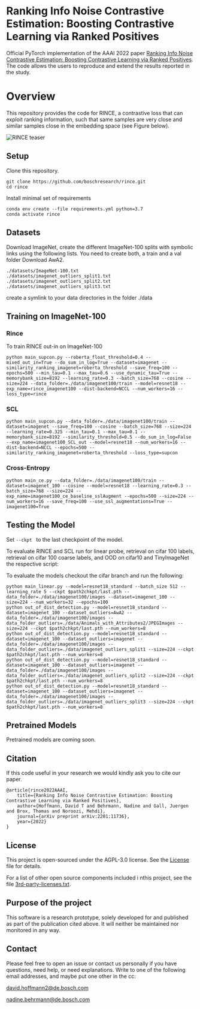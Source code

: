 # Ranking Info Noise Contrastive Estimation: Boosting Contrastive Learning via Ranked Positives
 
Official PyTorch implementation of the AAAI 2022 paper [Ranking Info Noise Contrastive Estimation: Boosting Contrastive Learning via Ranked Positives](https://arxiv.org/abs/2201.11736). The code allows the users to reproduce and extend the results reported in the study. 

# Overview 

This repository provides the code for RINCE, a contrastive loss that can exploit ranking information, such that same samples are very close and similar samples close in the embedding space (see Figure below).

![RINCE teaser](figures/RINCE_teaser.png) 

## Setup

Clone this repository.

```buildoutcfg
git clone https://github.com/boschresearch/rince.git
cd rince
```

Install minimal set of requirements
```
conda env create --file requirements.yml python=3.7
conda activate rince
```

## Datasets

Download ImageNet, create the different ImageNet-100 splits with symbolic links using the following lists. You need to create both, a train and a val folder
Download AwA2.
```
./datasets/ImageNet-100.txt
./datasets/imagenet_outliers_split1.txt
./datasets/imagenet_outliers_split2.txt
./datasets/imagenet_outliers_split3.txt
```
create a symlink to your data directories in the folder ./data

## Training on ImageNet-100

### Rince 

To train RINCE out-in on ImageNet-100

```
python main_supcon.py --roberta_float_threshold=0.4 --mixed_out_in=True --do_sum_in_log=True --dataset=imagenet --similarity_ranking_imagenet=roberta_threshold --save_freq=100 --epochs=500 --min_tau=0.1 --max_tau=0.6 --use_dynamic_tau=True --memorybank_size=8192 --learning_rate=0.3 --batch_size=768 --cosine --size=224 --data_folder=./data/imagenet100/train --model=resnet18 --exp_name=rince_imagenet100 --dist-backend=NCCL --num_workers=16 --loss_type=rince
```


### SCL

```
python main_supcon.py --data_folder=./data/imagenet100/train --dataset=imagenet --save_freq=100 --cosine --batch_size=768 --size=224 --learning_rate=0.325 --min_tau=0.1 --max_tau=0.1 --memorybank_size=8192 --similarity_threshold=0.5 --do_sum_in_log=False --exp_name=imagenet100_SCL_out --model=resnet18 --num_workers=16 --dist-backend=NCCL --epochs=500 --similarity_ranking_imagenet=roberta_threshold --loss_type=supcon
```


### Cross-Entropy

```
python main_ce.py --data_folder=./data/imagenet100/train --dataset=imagenet_100 --cosine --model=resnet18 --learning_rate=0.3 --batch_size=768 --size=224 --exp_name=imagenet100_ce_baseline_sslAugment --epochs=500 --size=224 --num_workers=16 --save_freq=100 --use_ssl_augmentations=True --imagenet100=True
```

## Testing the Model


Set ```--ckpt ``` to the last checkpoint of the model. 

To evaluate RINCE and SCL run for linear probe, retrieval on cifar 100 labels, retrieval on cifar 100 coarse labels, and OOD on cifar10 and TinyImageNet the respective script:

To evaluate the models checkout the cifar branch and run the following:

```
python main_linear.py --model=resnet18_standard --batch_size 512 --learning_rate 5 --ckpt $path2chkpt/last.pth --data_folder=./data/imagenet100/images --dataset=imagenet_100 --size=224 --num_workers=32 --epochs=100
python out_of_dist_detection.py --model=resnet18_standard --dataset=imagenet_100 --dataset_outliers=AwA2 --data_folder=./data/imagenet100/images --data_folder_outliers=./data/Animals_with_Attributes2/JPEGImages --size=224 --ckpt $path2chkpt/last.pth --num_workers=8
python out_of_dist_detection.py --model=resnet18_standard --dataset=imagenet_100 --dataset_outliers=imagenet --data_folder=./data/imagenet100/images --data_folder_outliers=./data/imagenet_outliers_split1 --size=224 --ckpt $path2chkpt/last.pth --num_workers=8
python out_of_dist_detection.py --model=resnet18_standard --dataset=imagenet_100 --dataset_outliers=imagenet --data_folder=./data/imagenet100/images --data_folder_outliers=./data/imagenet_outliers_split2 --size=224 --ckpt $path2chkpt/last.pth --num_workers=8
python out_of_dist_detection.py --model=resnet18_standard --dataset=imagenet_100 --dataset_outliers=imagenet --data_folder=./data/imagenet100/images --data_folder_outliers=./data/imagenet_outliers_split3 --size=224 --ckpt $path2chkpt/last.pth --num_workers=8
```

## Pretrained Models

Pretrained models are coming soon. 

## Citation
If this code useful in your research we would kindly ask you to cite our paper.
```
@article{rince2022AAAI,
    title={Ranking Info Noise Contrastive Estimation: Boosting Contrastive Learning via Ranked Positives},
    author={Hoffmann, David T and Behrmann, Nadine and Gall, Juergen and Brox, Thomas and Noroozi, Mehdi},
    journal={arXiv preprint arXiv:2201:11736},
    year={2022}
}
```

##  License 

This project is open-sourced under the AGPL-3.0 license. See the [License](LICENSE) file for details.

For a list of other open source components included i nthis project, see the file [3rd-party-licenses.txt](3rd-party-licenses.txt).

## Purpose of the project 
This software is a research prototype, solely developed for and published as
part of the publication cited above. It will neither be
maintained nor monitored in any way.

## Contact
Please feel free to open an issue or contact us personally if you have questions, need help, or need explanations.
Write to one of the following email addresses, and maybe put one other in the cc:

david.hoffmann2@de.bosch.com

nadine.behrmann@de.bosch.com
